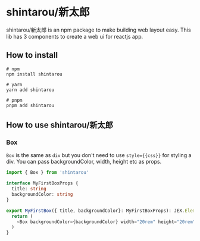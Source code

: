 # shintarou/新太郎
shintarou/新太郎 is an npm package to make building web layout easy. This lib has 3 components to create a web ui for reactjs app.

## How to install

```shell
# npm
npm install shintarou

# yarn
yarn add shintarou

# pnpm
pnpm add shintarou
```


## How to use shintarou/新太郎
### Box
`Box` is the same as `div` but you don't need to use `style={{css}}` for styling a div. You can pass backgroundColor, width, height etc as props.

```ts
import { Box } from 'shintarou'

interface MyFirstBoxProps {
  title: string
  backgroundColor: string
}

export MyFirstBox({ title, backgroundColor}: MyFirstBoxProps): JEX.Element {
  return (
    <Box backgroundColor={backgroundColor} width="20rem" height="20rem">{title}</Box>
  )
}
```
